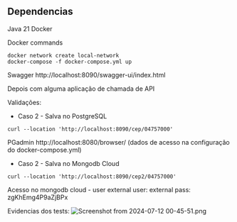
## Dependencias
Java 21
Docker


Docker commands
```shell
docker network create local-network
docker-compose -f docker-compose.yml up
```

Swagger
http://localhost:8090/swagger-ui/index.html

Depois com alguma aplicação de chamada de API

Validações:

* Caso 2 - Salva no PostgreSQL
```shell
curl --location 'http://localhost:8090/cep/04757000'
```

PGadmin
http://localhost:8080/browser/
(dados de acesso na configuração do docker-compose.yml)


* Caso 2 - Salva no Mongodb Cloud
```shell
curl --location 'http://localhost:8090/cep2/04757000'
```

Acesso no mongodb cloud - user external
user: external
pass: zgKhEmg4P9aZjBPx

Evidencias dos tests:
![Screenshot from 2024-07-12 00-45-51.png](..%2F..%2FPictures%2FScreenshots%2FScreenshot%20from%202024-07-12%2000-45-51.png)

